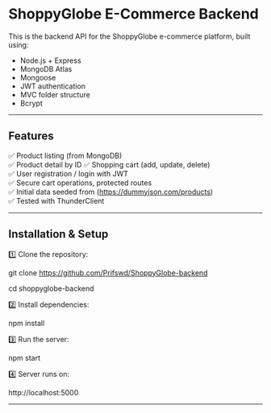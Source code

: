 # ShoppyGlobe E-Commerce Backend

This is the backend API for the ShoppyGlobe e-commerce platform, built using:

- Node.js + Express
- MongoDB Atlas
- Mongoose
- JWT authentication
- MVC folder structure
- Bcrypt 

----------------------------------------------------------------------------------------------

## Features

✅ Product listing (from MongoDB)  
✅ Product detail by ID
✅ Shopping cart (add, update, delete)  
✅ User registration / login with JWT  
✅ Secure cart operations, protected routes  
✅ Initial data seeded from (https://dummyjson.com/products)  
✅ Tested with ThunderClient  

-----------------------------------------------------------------------------------------

## Installation & Setup

1️⃣ Clone the repository:

git clone https://github.com/Prifswd/ShoppyGlobe-backend 


cd shoppyglobe-backend

2️⃣ Install dependencies:

npm install

3️⃣ Run the server:

npm start

4️⃣ Server runs on:

http://localhost:5000


----------------------------------------------------------------------------





